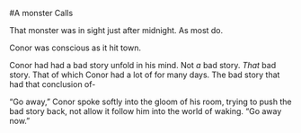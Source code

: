 #A monster Calls

That monster was in sight just after midnight. As most do.

Conor was conscious as it hit town.

Conor had had a bad story unfold in his mind. Not *a* bad story. *That* bad story. That of which Conor had a lot of for many days. The bad story that had that conclusion of-

“Go away,” Conor spoke softly into the gloom of his room, trying to push the bad story back, not allow it follow him into the world of waking. “Go away now.”
